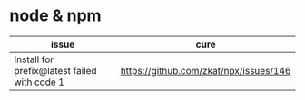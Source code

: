 # node & npm
issue | cure
-|-
Install for prefix@latest failed with code 1 | https://github.com/zkat/npx/issues/146
